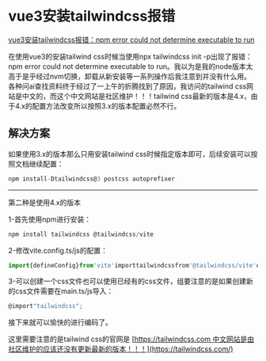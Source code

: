 # vue3安装tailwindcss报错

[vue3安装tailwindcss报错：npm error could not determine executable to run](https://www.xiaohev.com/post/17)

在使用vue3的安装tailwind css时候当使用npx tailwindcss init -p出现了报错：npm error could not determine executable to run。我以为是我的node版本太高于是乎经过nvm切换，卸载从新安装等一系列操作后我注意到并没有什么用。各种问ai查找资料终于经过了一上午的折腾找到了原因，我访问的tailwind css网站是中文的，而这个中文网站是社区维护！！！tailwind css最新的版本是4.x，由于4.x的配置方法改变所以按照3.x的版本配置必然不行。

## 解决方案

如果使用3.x的版本那么只用安装tailwind css时候指定版本即可，后续安装可以按照文档继续配置：

```JavaScript
npm install-Dtailwindcss@3 postcss autoprefixer
```

***

第二种是使用4.x的版本

1-首先使用npm进行安装：

```JavaScript
npm install tailwindcss @tailwindcss/vite
```

2-修改vite.config.ts/js的配置：

```TypeScript
import{defineConfig}from'vite'importtailwindcssfrom'@tailwindcss/vite'exportdefaultdefineConfig({plugins:[tailwindcss(),],})
```

3-可以创建一个css文件也可以使用已经有的css文件，组要注意的是如果创建新的css文件需要在main.ts/js导入：

```JavaScript
@import"tailwindcss";
```

接下来就可以愉快的进行编码了。

这里需要注意的是tailwind css的官网是 [https://tailwindcss.com 中文网站是由社区维护的应该还没有更新最新的版本！！！](https://tailwindcss.com/)
